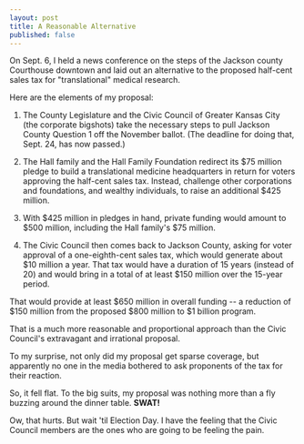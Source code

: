 ```yaml
---
layout: post
title: A Reasonable Alternative
published: false
---
```


On Sept. 6, I held a news conference on the steps of the Jackson county Courthouse downtown and laid out an alternative to the proposed half-cent sales tax for "translational" medical research.

Here are the elements of my proposal:

1) The County Legislature and the Civic Council of Greater Kansas City (the corporate bigshots) take the necessary steps to pull Jackson County Question 1 off the November ballot. (The deadline for doing that, Sept. 24, has now passed.)

2) The Hall family and the Hall Family Foundation redirect its $75 million pledge to build a translational medicine headquarters in return for voters approving the half-cent sales tax. Instead, challenge other corporations and foundations, and wealthy individuals, to raise an additional $425 million.

3) With $425 million in pledges in hand, private funding would amount to $500 million, including the Hall family's $75 million.

4) The Civic Council then comes back to Jackson County, asking for voter approval of a one-eighth-cent sales tax, which would generate about $10 million a year. That tax would have a duration of 15 years (instead of 20) and would bring in a total of at least $150 million over the 15-year period.

That would provide at least $650 million in overall funding -- a reduction of $150 million from the proposed $800 million to $1 billion program.

That is a much more reasonable and proportional approach than the Civic Council's extravagant and irrational proposal.

To my surprise, not only did my proposal get sparse coverage, but apparently no one in the media bothered to ask proponents of the tax for their reaction.

So, it fell flat. To the big suits, my proposal was nothing more than a fly buzzing around the dinner table. **SWAT!**

Ow, that hurts. But wait 'til Election Day. I have the feeling that the Civic Council members are the ones who are going to be feeling the pain.
